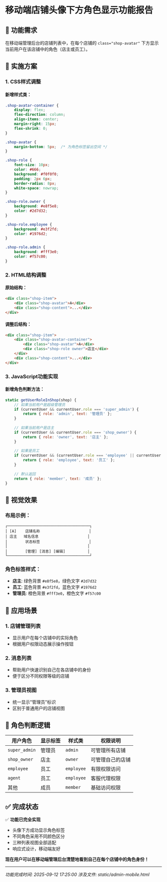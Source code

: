 # 移动端店铺头像下方角色显示功能报告

## 🎯 功能需求

在移动端管理后台的店铺列表中，在每个店铺的 `class="shop-avatar"` 下方显示当前用户在该店铺中的角色（店主或员工）。

## 🔧 实施方案

### 1. CSS样式调整

#### 新增样式类：
```css
.shop-avatar-container {
    display: flex;
    flex-direction: column;
    align-items: center;
    margin-right: 15px;
    flex-shrink: 0;
}

.shop-avatar {
    margin-bottom: 5px;  /* 为角色标签留出空间 */
}

.shop-role {
    font-size: 10px;
    color: #666;
    background: #f0f0f0;
    padding: 2px 6px;
    border-radius: 8px;
    white-space: nowrap;
}

.shop-role.owner {
    background: #e8f5e8;
    color: #2d7d32;
}

.shop-role.employee {
    background: #e3f2fd;
    color: #1976d2;
}

.shop-role.admin {
    background: #fff3e0;
    color: #f57c00;
}
```

### 2. HTML结构调整

#### 原始结构：
```html
<div class="shop-item">
    <div class="shop-avatar">A</div>
    <div class="shop-content">...</div>
</div>
```

#### 调整后结构：
```html
<div class="shop-item">
    <div class="shop-avatar-container">
        <div class="shop-avatar">A</div>
        <div class="shop-role owner">店主</div>
    </div>
    <div class="shop-content">...</div>
</div>
```

### 3. JavaScript功能实现

#### 新增角色判断方法：
```javascript
static getUserRoleInShop(shop) {
    // 如果当前用户是超级管理员
    if (currentUser && currentUser.role === 'super_admin') {
        return { role: 'admin', text: '管理员' };
    }
    
    // 如果当前用户是店主
    if (currentUser && currentUser.role === 'shop_owner') {
        return { role: 'owner', text: '店主' };
    }
    
    // 如果是员工
    if (currentUser && (currentUser.role === 'employee' || currentUser.role === 'agent')) {
        return { role: 'employee', text: '员工' };
    }
    
    // 默认返回
    return { role: 'member', text: '成员' };
}
```

## 🎨 视觉效果

### 布局示例：
```
┌─────────────────────────────────────┐
│ [A]    店铺名称                      │
│ 店主   域名信息                      │
│        状态标签                      │
│                                    │
│        [管理] [消息] [编辑]          │
└─────────────────────────────────────┘
```

### 角色标签样式：
- **店主**: 绿色背景 `#e8f5e8`，绿色文字 `#2d7d32`
- **员工**: 蓝色背景 `#e3f2fd`，蓝色文字 `#1976d2`  
- **管理员**: 橙色背景 `#fff3e0`，橙色文字 `#f57c00`

## 📱 应用场景

### 1. 店铺管理列表
- 显示用户在每个店铺中的实际角色
- 根据用户权限动态展示操作按钮

### 2. 消息列表
- 帮助用户快速识别自己在各店铺中的身份
- 便于区分不同权限等级的店铺

### 3. 管理员视图
- 统一显示"管理员"标识
- 区别于普通用户的店铺视图

## 🔄 角色判断逻辑

| 用户角色 | 显示标签 | 样式类 | 权限说明 |
|---------|---------|--------|----------|
| `super_admin` | 管理员 | `admin` | 可管理所有店铺 |
| `shop_owner` | 店主 | `owner` | 可管理自己的店铺 |
| `employee` | 员工 | `employee` | 有限权限访问 |
| `agent` | 员工 | `employee` | 客服代理权限 |
| 其他 | 成员 | `member` | 基础访问权限 |

## ✅ 完成状态

✅ **功能已完全实现**
- 头像下方成功显示角色标签
- 不同角色采用不同颜色区分
- 三种列表视图全部适配
- 响应式设计，移动端友好

**现在用户可以在移动端管理后台清楚地看到自己在每个店铺中的角色身份！**

---
*功能完成时间: 2025-09-12 17:25:00*
*涉及文件: static/admin-mobile.html*
